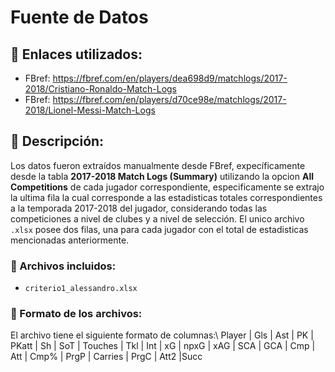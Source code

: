 # Fuente de Datos

## 🔗 Enlaces utilizados:
- FBref: https://fbref.com/en/players/dea698d9/matchlogs/2017-2018/Cristiano-Ronaldo-Match-Logs
- FBref: https://fbref.com/en/players/d70ce98e/matchlogs/2017-2018/Lionel-Messi-Match-Logs

## 📌 Descripción:
Los datos fueron extraídos manualmente desde FBref, expecíficamente desde la tabla **2017-2018 Match Logs (Summary)** utilizando la opcion **All Competitions** de cada jugador correspondiente, especificamente se extrajo la ultima fila la cual corresponde a las estadisticas totales correspondientes a la temporada 2017-2018 del jugador, considerando todas las competiciones a nivel de clubes y a nivel de selección. El unico archivo `.xlsx` posee dos filas, una para cada jugador con el total de estadisticas mencionadas anteriormente.

### 📁 Archivos incluidos:
- `criterio1_alessandro.xlsx`

### 📄 Formato de los archivos:
El archivo tiene el siguiente formato de columnas:\\
 Player | Gls | Ast | PK | PKatt | Sh | SoT | Touches | Tkl | Int | xG | npxG | xAG | SCA | GCA | Cmp | Att | Cmp% | PrgP | Carries | PrgC | Att2 |Succ
